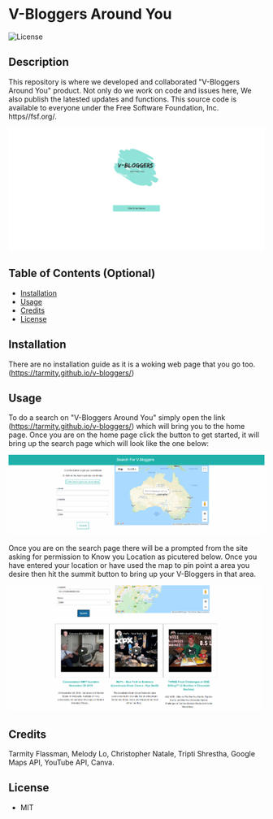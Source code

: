 # V-Bloggers Around You
![License](https://img.shields.io/github/license/tarmity/v-bloggers)

## Description 

This repository is where we developed and collaborated "V-Bloggers Around You" product. Not only do we work on code and issues here, We also publish the latested updates and functions. This source code is available to everyone under the Free Software Foundation, Inc. https//fsf.org/.

![img](./images/landingPage.png)

## Table of Contents (Optional)


* [Installation](#installation)
* [Usage](#usage)
* [Credits](#credits)
* [License](#license)


## Installation

There are no installation guide as it is a woking web page that you go too.(https://tarmity.github.io/v-bloggers/) 


## Usage 

To do a search on "V-Bloggers Around You" simply open the link (https://tarmity.github.io/v-bloggers/) which will bring you to the home page.
Once you are on the home page click the button to get started, it will bring up the search page which will look like the one below:

![img](./images/contentPage.png)


Once you are on the search page there will be a prompted from the site asking for permission to Know you Location as picutered below. 
Once you have entered your location or have used the map to pin point a area you desire then hit the summit button to bring up your V-Bloggers in that area.

![img](./images/loadedVideos.png)

## Credits

Tarmity Flassman, Melody Lo, Christopher Natale, Tripti Shrestha, Google Maps API, YouTube API, Canva. 

## License
  * MIT
 

